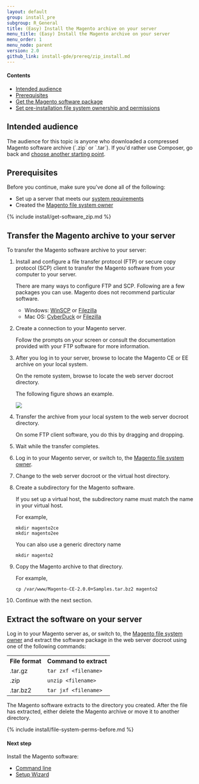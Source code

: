 ```yaml
---
layout: default
group: install_pre
subgroup: R_General
title: (Easy) Install the Magento archive on your server
menu_title: (Easy) Install the Magento archive on your server
menu_order: 1
menu_node: parent
version: 2.0
github_link: install-gde/prereq/zip_install.md
---
```



#### Contents 

*	<a href="#integrator-aud">Intended audience</a>
*	<a href="#zip-prereq">Prerequisites</a>
*	<a href="#get-archive">Get the Magento software package</a>
*	[Set pre-installation file system ownership and permissions](#perms-over) 

<h2 id="integrator-aud">Intended audience</h2>
The audience for this topic is anyone who downloaded a compressed Magento software archive (`.zip` or `.tar`). If you'd rather use Composer, go back and <a href="{{page.baseurl}}install-gde/bk-install-guide.html">choose another starting point</a>.

<h2 id="zip-prereq">Prerequisites</h2>
Before you continue, make sure you've done all of the following:

*	Set up a server that meets our <a href="{{page.baseurl}}install-gde/system-requirements.html">system requirements</a>
*	Created the <a href="{{page.baseurl}}install-gde/prereq/file-sys-perms-over.html">Magento file system owner</a>	

{% include install/get-software_zip.md %}

<h2 id="zip-transfer">Transfer the Magento archive to your server</h2>
To transfer the Magento software archive to your server:

1.	Install and configure a file transfer protocol (FTP) or secure copy protocol (SCP) client to transfer the Magento software from your computer to your server.

	There are many ways to configure FTP and SCP. Following are a few packages you can use. Magento does not recommend particular software.

	*	Windows: <a href="https://winscp.net/eng/download.php" target="_blank">WinSCP</a> or <a href="https://filezilla-project.org/download.php" target="_blank">Filezilla</a>
	*	Mac OS: <a href="https://cyberduck.io/?l=en" target="_blank">CyberDuck</a> or <a href="https://filezilla-project.org/download.php" target="_blank">Filezilla</a>

2.	Create a connection to your Magento server.

	Follow the prompts on your screen or consult the documentation provided with your FTP software for more information.

3.	After you log in to your server, browse to locate the Magento CE or EE archive on your local system.

	On the remote system, browse to locate the web server docroot directory.

	The following figure shows an example.

	<img src="{{ site.baseurl }}common/images/install-merch_ftp-transfer.png">

4.	Transfer the archive from your local system to the web server docroot directory.

	On some FTP client software, you do this by dragging and dropping.
5.	Wait while the transfer completes.
6.	Log in to your Magento server, or switch to, the <a href="{{page.baseurl}}install-gde/prereq/file-sys-perms-over.html">Magento file system owner</a>.
7.	Change to the web server docroot or the virtual host directory.
7.	Create a subdirectory for the Magento software.

	If you set up a virtual host, the subdirectory name must match the name in your virtual host.

	For example,

		mkdir magento2ce
		mkdir magento2ee

	You can also use a generic directory name

		mkdir magento2

7.	Copy the Magento archive to that directory.

	For example,

		cp /var/www/Magento-CE-2.0.0+Samples.tar.bz2 magento2

8.	Continue with the next section.

<h2 id="zip-extract">Extract the software on your server</h2>
Log in to your Magento server as, or switch to, the <a href="{{page.baseurl}}install-gde/prereq/file-sys-perms-over.html">Magento file system owner</a> and extract the software package in the web server docroot using one of the following commands:

<table>
<tbody>
<tr> 
	<th>File format</th>
	<th>Command to extract</th>
</tr>
<tr> 
	<td>.tar.gz</td>
	<td><code>tar zxf &lt;filename></code></td>
</tr>
<tr> 
	<td>.zip</td>
	<td><code>unzip &lt;filename></code></td>
</tr>
<tr> 
	<td>.tar.bz2</td>
	<td><code>tar jxf &lt;filename></code></td>
</tr>
</tbody>
</table>

The Magento software extracts to the directory you created. After the file has extracted, either delete the Magento archive or move it to another directory.

{% include install/file-system-perms-before.md %}

#### Next step
Install the Magento software:

*	<a href="{{page.baseurl}}install-gde/install/cli/install-cli.html">Command line</a>
*	<a href="{{page.baseurl}}install-gde/install/web/install-web.html">Setup Wizard</a>
